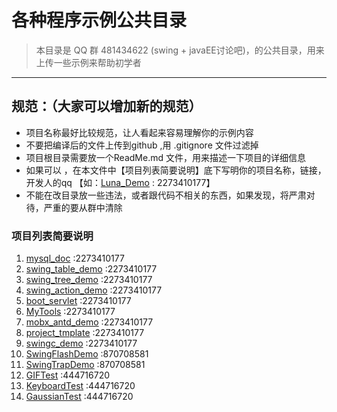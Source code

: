 # 各种程序示例公共目录
> 本目录是 QQ 群 481434622 (swing + javaEE讨论吧)，的公共目录，用来上传一些示例来帮助初学者

***

## 规范：（大家可以增加新的规范）
* 项目名称最好比较规范，让人看起来容易理解你的示例内容
* 不要把编译后的文件上传到github ,用 .gitignore 文件过滤掉
* 项目根目录需要放一个ReadMe.md 文件，用来描述一下项目的详细信息
* 如果可以 ，在本文件中【项目列表简要说明】底下写明你的项目名称，链接，开发人的qq 【如：[Luna_Demo](https://github.com/alvin198761/Luna_Demo/) : 2273410177】
* 不能在改目录放一些违法，或者跟代码不相关的东西，如果发现，将严肃对待，严重的要从群中清除
### 项目列表简要说明 
1. [mysql_doc](https://github.com/alvin198761/Luna_Demo/tree/master/mysql_doc) :2273410177
2. [swing_table_demo](https://github.com/alvin198761/Luna_Demo/tree/master/swing_table_demo) :2273410177
3. [swing_tree_demo](https://github.com/alvin198761/Luna_Demo/tree/master/swing_tree_demo) :2273410177
4. [swing_action_demo](https://github.com/alvin198761/Luna_Demo/tree/master/swing_action_demo) :2273410177
5. [boot_servlet](https://github.com/alvin198761/Luna_Demo/tree/master/boot_servlet) :2273410177
6. [MyTools](https://github.com/alvin198761/Luna_Demo/tree/master/MyTools) :2273410177
7. [mobx_antd_demo](https://github.com/alvin198761/Luna_Demo/tree/master/mobx_antd_demo) :2273410177
8. [project_tmplate](https://github.com/alvin198761/Luna_Demo/tree/master/project_tmplate) :2273410177
9. [swingc_demo](https://github.com/alvin198761/Luna_Demo/tree/master/swingc_demo) :2273410177
10. [SwingFlashDemo](https://github.com/alvin198761/Luna_Demo/tree/master/SwingFlashDemo) :870708581
11. [SwingTrapDemo](https://github.com/alvin198761/Luna_Demo/tree/master/SwingTrapDemo) :870708581
12. [GIFTest](https://github.com/alvin198761/Luna_Demo/tree/master/GIFTest) :444716720
13. [KeyboardTest](https://github.com/alvin198761/Luna_Demo/tree/master/KeyboardTest) :444716720
14. [GaussianTest](https://github.com/alvin198761/Luna_Demo/tree/master/GaussianTest) :444716720
